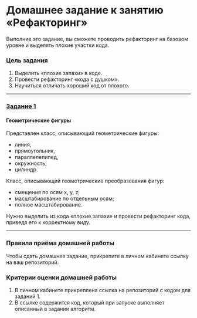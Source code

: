 # Домашнее задание к занятию «Рефакторинг»Выполнив это задание, вы сможете проводить рефакторинг на базовом уровне и выделять плохие участки кода.### Цель задания1. Выделить «плохие запахи» в коде.2. Провести рефакторинг «кода с душком».3. Научиться отличать хороший код от плохого.------### [Задание 1](01)#### Геометрические фигурыПредставлен класс, описывающий геометрические фигуры:* линия,* прямоугольник,* параллелепипед,* окружность,* цилиндр.Класс, описывающий геометрические преобразования фигур:* смещения по осям x, y, z;* масштабирование по отдельным осям;* полное масштабирование.Нужно выделить из кода «плохие запахи» и провести рефакторинг кода, приведя его к корректному виду.------### Правила приёма домашней работыЧтобы сдать домашнее задание, прикрепите в личном кабинете ссылку на ваш репозиторий.### Критерии оценки домашней работы1. В личном кабинете прикреплена ссылка на репозиторий с кодом для заданий 1.2. В ссылке содержится код, который при запуске выполняет описанный в задании алгоритм.